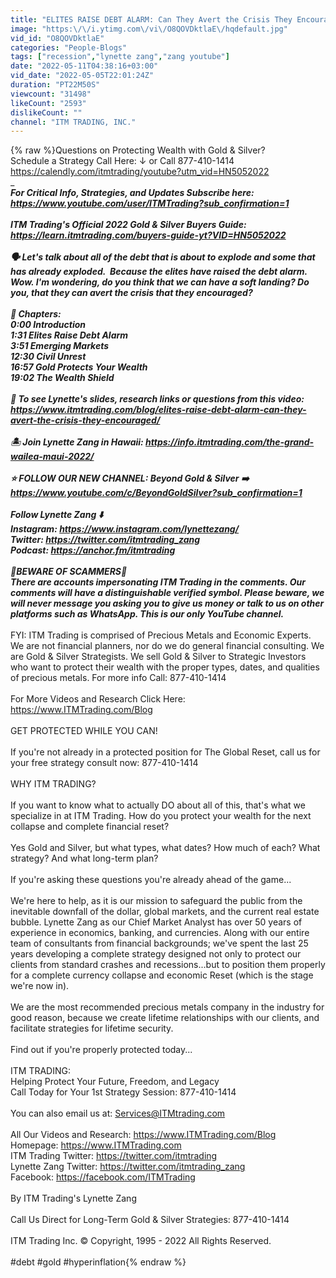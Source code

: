 ```yaml
---
title: "ELITES RAISE DEBT ALARM: Can They Avert the Crisis They Encouraged?"
image: "https:\/\/i.ytimg.com\/vi\/O8QOVDktlaE\/hqdefault.jpg"
vid_id: "O8QOVDktlaE"
categories: "People-Blogs"
tags: ["recession","lynette zang","zang youtube"]
date: "2022-05-11T04:38:16+03:00"
vid_date: "2022-05-05T22:01:24Z"
duration: "PT22M50S"
viewcount: "31498"
likeCount: "2593"
dislikeCount: ""
channel: "ITM TRADING, INC."
---
```

{% raw %}Questions on Protecting Wealth with Gold &amp; Silver? <br />Schedule a Strategy Call Here: ↓ or Call 877-410-1414<br /><a rel="nofollow" target="blank" href="https://calendly.com/itmtrading/youtube?utm_vid=HN5052022">https://calendly.com/itmtrading/youtube?utm_vid=HN5052022</a><br />________________<br />For Critical Info, Strategies, and Updates Subscribe here:<br /><a rel="nofollow" target="blank" href="https://www.youtube.com/user/ITMTrading?sub_confirmation=1">https://www.youtube.com/user/ITMTrading?sub_confirmation=1</a><br /><br />ITM Trading's Official 2022 Gold &amp; Silver Buyers Guide: <a rel="nofollow" target="blank" href="https://learn.itmtrading.com/buyers-guide-yt?VID=HN5052022">https://learn.itmtrading.com/buyers-guide-yt?VID=HN5052022</a><br /><br />🗣 Let's talk about all of the debt that is about to explode and some that has already exploded.  Because the elites have raised the debt alarm. Wow. I'm wondering, do you think that we can have a soft landing? Do you, that they can avert the crisis that they encouraged?<br /><br />📖 Chapters:<br />0:00 Introduction<br />1:31 Elites Raise Debt Alarm<br />3:51 Emerging Markets<br />12:30 Civil Unrest<br />16:57 Gold Protects Your Wealth<br />19:02 The Wealth Shield<br /><br />🔗 To see Lynette's slides, research links or questions from this video:  <a rel="nofollow" target="blank" href="https://www.itmtrading.com/blog/elites-raise-debt-alarm-can-they-avert-the-crisis-they-encouraged/">https://www.itmtrading.com/blog/elites-raise-debt-alarm-can-they-avert-the-crisis-they-encouraged/</a><br /><br />🏝 Join Lynette Zang in Hawaii: <a rel="nofollow" target="blank" href="https://info.itmtrading.com/the-grand-wailea-maui-2022/">https://info.itmtrading.com/the-grand-wailea-maui-2022/</a><br /><br />⭐️ FOLLOW OUR NEW CHANNEL: Beyond Gold &amp; Silver ➡️ <a rel="nofollow" target="blank" href="https://www.youtube.com/c/BeyondGoldSilver?sub_confirmation=1">https://www.youtube.com/c/BeyondGoldSilver?sub_confirmation=1</a><br /><br />Follow Lynette Zang ⬇️<br />Instagram: <a rel="nofollow" target="blank" href="https://www.instagram.com/lynettezang/">https://www.instagram.com/lynettezang/</a><br />Twitter: <a rel="nofollow" target="blank" href="https://twitter.com/itmtrading_zang">https://twitter.com/itmtrading_zang</a><br />Podcast: <a rel="nofollow" target="blank" href="https://anchor.fm/itmtrading">https://anchor.fm/itmtrading</a><br /><br />🚨BEWARE OF SCAMMERS🚨 <br />There are accounts impersonating ITM Trading in the comments. Our comments will have a distinguishable verified symbol. Please beware, we will never message you asking you to give us money or talk to us on other platforms such as WhatsApp. This is our only YouTube channel. <br />_______________<br />FYI: ITM Trading is comprised of Precious Metals and Economic Experts. We are not financial planners, nor do we do general financial consulting. We are Gold &amp; Silver Strategists. We sell Gold &amp; Silver to Strategic Investors who want to protect their wealth with the proper types, dates, and qualities of precious metals. For more info Call: 877-410-1414 <br /><br />For More Videos and Research Click Here: <a rel="nofollow" target="blank" href="https://www.ITMTrading.com/Blog">https://www.ITMTrading.com/Blog</a><br /><br />GET PROTECTED WHILE YOU CAN!<br /><br />If you're not already in a protected position for The Global Reset, call us for your free strategy consult now: 877-410-1414 <br /><br />WHY ITM TRADING?<br /><br />If you want to know what to actually DO about all of this, that's what we specialize in at ITM Trading. How do you protect your wealth for the next collapse and complete financial reset? <br /><br />Yes Gold and Silver, but what types, what dates? How much of each? What strategy? And what long-term plan? <br /><br />If you're asking these questions you're already ahead of the game...<br /><br />We're here to help, as it is our mission to safeguard the public from the inevitable downfall of the dollar, global markets, and the current real estate bubble. Lynette Zang as our Chief Market Analyst has over 50 years of experience in economics, banking, and currencies. Along with our entire team of consultants from financial backgrounds; we've spent the last 25 years developing a complete strategy designed not only to protect our clients from standard crashes and recessions...but to position them properly for a complete currency collapse and economic Reset (which is the stage we're now in). <br /><br />We are the most recommended precious metals company in the industry for good reason, because we create lifetime relationships with our clients, and facilitate strategies for lifetime security. <br /><br />Find out if you're properly protected today...<br /><br />ITM TRADING:<br />Helping Protect Your Future, Freedom, and Legacy<br />Call Today for Your 1st Strategy Session: 877-410-1414<br /><br />You can also email us at: Services@ITMtrading.com<br /><br />All Our Videos and Research: <a rel="nofollow" target="blank" href="https://www.ITMTrading.com/Blog">https://www.ITMTrading.com/Blog</a><br />Homepage: <a rel="nofollow" target="blank" href="https://www.ITMTrading.com">https://www.ITMTrading.com</a><br />ITM Trading Twitter: <a rel="nofollow" target="blank" href="https://twitter.com/itmtrading">https://twitter.com/itmtrading</a><br />Lynette Zang Twitter: <a rel="nofollow" target="blank" href="https://twitter.com/itmtrading_zang">https://twitter.com/itmtrading_zang</a><br />Facebook: <a rel="nofollow" target="blank" href="https://facebook.com/ITMTrading">https://facebook.com/ITMTrading</a><br /><br />By ITM Trading's Lynette Zang<br /><br />Call Us Direct for Long-Term Gold &amp; Silver Strategies: 877-410-1414<br /><br />ITM Trading Inc. © Copyright, 1995 - 2022 All Rights Reserved.<br /><br />#debt #gold #hyperinflation{% endraw %}
